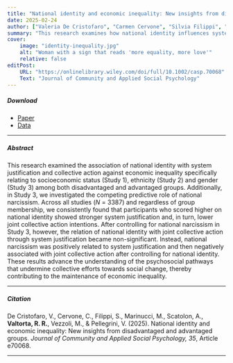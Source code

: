 ```yaml
---
title: "National identity and economic inequality: New insights from disadvantaged and advantaged groups" 
date: 2025-02-24
author: ["Valeria De Cristofaro", "Carmen Cervone", "Silvia Filippi", "Marco Marinucci", "Andrea Scatolon", <b>Roberta Rosa Valtorta</b>, "Michela Vezzoli", "Valerio Pellegrini"]
summary: "This research examines how national identity influences system justification and collective action against economic inequality across socioeconomic status, ethnicity, and gender. It also explores the role of national narcissism in this relationship."
cover:
    image: "identity-inequality.jpg"
    alt: "Woman with a sign that reads 'more equality, more love'"
    relative: false
editPost:
    URL: "https://onlinelibrary.wiley.com/doi/full/10.1002/casp.70068"
    Text: "Journal of Community and Applied Social Psychology"
---
```


##### Download

<ul>

<li><a href="identity-inequality.pdf" target="_blank">Paper</a></li>

<li><a href="https://osf.io/zasqn/?view_only=79a056a9ded14e6cb42a84eaec47f7a2" target="_blank">Data</a></li>

</ul>

------------------------------------------------------------------------

##### Abstract

This research examined the association of national identity with system justification and collective action against economic inequality specifically relating to socioeconomic status (Study 1), ethnicity (Study 2) and gender (Study 3) among both disadvantaged and advantaged groups. Additionally, in Study 3, we investigated the competing predictive role of national narcissism. Across all studies (*N* = 3387) and regardless of group membership, we consistently found that participants who scored higher on national identity showed stronger system justification and, in turn, lower joint collective action intentions. After controlling for national narcissism in Study 3, however, the relation of national identity with joint collective action through system justification became non-significant. Instead, national narcissism was positively related to system justification and then negatively associated with joint collective action after controlling for national identity. These results advance the understanding of the psychosocial pathways that undermine collective efforts towards social change, thereby contributing to the maintenance of economic inequality.

------------------------------------------------------------------------

##### Citation

De Cristofaro, V., Cervone, C., Filippi, S., Marinucci, M., Scatolon, A., **Valtorta, R. R.**, Vezzoli, M., & Pellegrini, V. (2025). National identity and economic inequality: New insights from disadvantaged and advantaged groups. *Journal of Community and Applied Social Psychology, 35*, Article e70068.

------------------------------------------------------------------------
